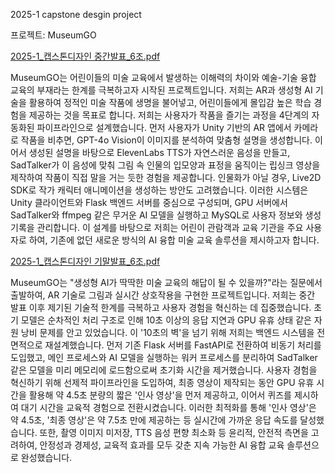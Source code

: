 2025-1 capstone desgin project

프로젝트: MuseumGO


[2025-1_캡스톤디자인 중간발표_6조.pdf](https://github.com/user-attachments/files/21107953/2025-1_._6.pdf)

MuseumGO는 어린이들의 미술 교육에서 발생하는 이해력의 차이와 예술-기술 융합 교육의 부재라는 한계를 극복하고자 시작된 프로젝트입니다. 저희는 AR과 생성형 AI 기술을 활용하여 정적인 미술 작품에 생명을 불어넣고, 어린이들에게 몰입감 높은 학습 경험을 제공하는 것을 목표로 합니다. 저희는 사용자가 작품을 즐기는 과정을 4단계의 자동화된 파이프라인으로 설계했습니다. 먼저 사용자가 Unity 기반의 AR 앱에서 카메라로 작품을 비추면, GPT-4o Vision이 이미지를 분석하여 맞춤형 설명을 생성합니다. 이어서 생성된 설명을 바탕으로 ElevenLabs TTS가 자연스러운 음성을 만들고, SadTalker가 이 음성에 맞춰 그림 속 인물의 입모양과 표정을 움직이는 립싱크 영상을 제작하여 작품이 직접 말을 거는 듯한 경험을 제공합니다. 인물화가 아닐 경우, Live2D SDK로 작가 캐릭터 애니메이션을 생성하는 방안도 고려했습니다. 이러한 시스템은 Unity 클라이언트와 Flask 백엔드 서버를 중심으로 구성되며, GPU 서버에서 SadTalker와 ffmpeg 같은 무거운 AI 모델을 실행하고 MySQL로 사용자 정보와 생성 기록을 관리합니다. 이 설계를 바탕으로 저희는 어린이 관람객과 교육 기관을 주요 사용자로 하여, 기존에 없던 새로운 방식의 AI 융합 미술 교육 솔루션을 제시하고자 합니다.






[2025-1_캡스톤디자인 기말발표_6조.pdf](https://github.com/user-attachments/files/21107959/2025-1_._6.pdf)

MuseumGO는 "생성형 AI가 딱딱한 미술 교육의 해답이 될 수 있을까?"라는 질문에서 출발하여, AR 기술로 그림과 실시간 상호작용을 구현한 프로젝트입니다. 저희는 중간 발표 이후 제기된 기술적 한계를 극복하고 사용자 경험을 혁신하는 데 집중했습니다. 초기 모델은 순차적인 처리 구조로 인해 10초 이상의 응답 지연과 GPU 유휴 상태 같은 자원 낭비 문제를 안고 있었습니다. 이 '10초의 벽'을 넘기 위해 저희는 백엔드 시스템을 전면적으로 재설계했습니다. 먼저 기존 Flask 서버를 FastAPI로 전환하여 비동기 처리를 도입했고, 메인 프로세스와 AI 모델을 실행하는 워커 프로세스를 분리하여 SadTalker 같은 모델을 미리 메모리에 로드함으로써 초기화 시간을 제거했습니다. 사용자 경험을 혁신하기 위해 선제적 파이프라인을 도입하여, 최종 영상이 제작되는 동안 GPU 유휴 시간을 활용해 약 4.5초 분량의 짧은 '인사 영상'을 먼저 제공하고, 이어서 퀴즈를 제시하여 대기 시간을 교육적 경험으로 전환시켰습니다. 이러한 최적화를 통해 '인사 영상'은 약 4.5초, '최종 영상'은 약 7.5초 만에 제공하는 등 실시간에 가까운 응답 속도를 달성했습니다. 또한, 촬영 이미지 미저장, TTS 음성 편향 최소화 등 윤리적, 안전적 측면을 고려하여, 안정성과 경제성, 교육적 효과를 모두 갖춘 지속 가능한 AI 융합 교육 솔루션으로 완성했습니다.
